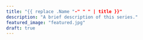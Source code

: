 ```yaml
---
title: "{{ replace .Name "-" " " | title }}"
description: "A brief description of this series."
featured_image: "featured.jpg"
draft: true
---
```

